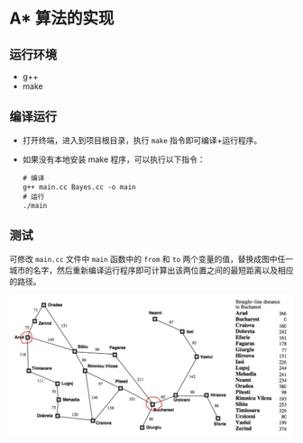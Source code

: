 # A\* 算法的实现

## 运行环境

- g++
- make

## 编译运行

- 打开终端，进入到项目根目录，执行 `make` 指令即可编译+运行程序。

- 如果没有本地安装 make 程序，可以执行以下指令：

  ```shell
  # 编译
  g++ main.cc Bayes.cc -o main
  # 运行
  ./main
  ```

## 测试

可修改 `main.cc` 文件中 `main` 函数中的 `from` 和 `to` 两个变量的值，替换成图中任一城市的名字，然后重新编译运行程序即可计算出该两位置之间的最短距离以及相应的路径。

![](./img/AStar.png)